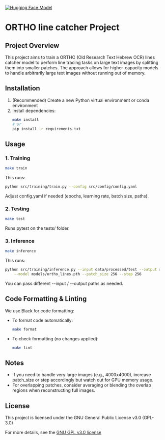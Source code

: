 [![Hugging Face Model](https://img.shields.io/badge/HuggingFace-ortho--lines-blue)](https://huggingface.co/yzamir/ortho-lines)

# ORTHO line catcher Project

## Project Overview
This project aims to train a ORTHO (Old Research Text Hebrew OCR) lines catcher
model to perform line tracing tasks on large text images by splitting them into 
smaller patches. The approach allows for higher-capacity models to handle 
arbitrarily large text images without running out of memory.

## Installation
1. (Recommended) Create a new Python virtual environment or conda environment
2. Install dependencies:
   ```bash
   make install
   # or
   pip install -r requirements.txt
   ```

## Usage

### 1. Training
```bash
make train
```
This runs:
```bash
python src/training/train.py --config src/config/config.yaml
```
Adjust config.yaml if needed (epochs, learning rate, batch size, paths).

### 2. Testing
```bash
make test
```
Runs pytest on the tests/ folder.

### 3. Inference
```bash
make inference
```
This runs:
```bash
python src/training/inference.py --input data/processed/test --output results/ \
    --model models/ortho_lines.pth --patch_size 256 --step 256
```
You can pass different --input / --output paths as needed.

## Code Formatting & Linting
We use Black for code formatting:
- To format code automatically:
  ```bash
  make format
  ```
- To check formatting (no changes applied):
  ```bash
  make lint
  ```

## Notes
- If you need to handle very large images (e.g., 4000x4000), increase patch_size 
  or step accordingly but watch out for GPU memory usage.
- For overlapping patches, consider averaging or blending the overlap regions 
  when reconstructing full images.

## License
This project is licensed under the GNU General Public License v3.0 (GPL-3.0)

For more details, see the [GNU GPL v3.0 license](https://www.gnu.org/licenses/gpl-3.0.en.html)
